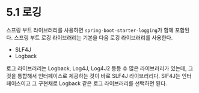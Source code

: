 # 5.1 로깅

스프링 부트 라이브러리를 사용하면 `spring-boot-starter-logging`가 함께 포함된다. 스프링 부트 로깅 라이브러리는 기본을 다음 로깅 라이브러리를 사용한다.

- SLF4J
- Logback

로그 라이브러리는 Logback, Log4J, Log4J2 등등 수 많은 라이브러리가 있는데, 그것을 통합해서 인터페이스로 제공하는 것이 바로 SLF4J 라이브러리다.
SlF4J는 인터페이스이고 그 구현채로 Logback 같은 로그 라이브러리를 선택하면 된다.